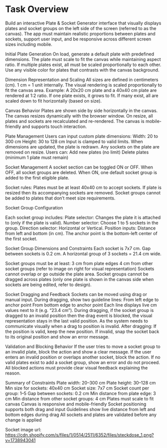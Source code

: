 # Task Overview

Build an interactive Plate & Socket Generator interface that visually displays plates and socket groups on the left side of the screen (referred to as the canvas). The app must maintain realistic proportions between plates and sockets, support user input, and be responsive across different screen sizes including mobile.

Initial Plate Generation
On load, generate a default plate with predefined dimensions.
The plate must scale to fit the canvas while maintaining aspect ratio.
If multiple plates exist, all must be scaled proportionally to each other.
Use any visible color for plates that contrasts with the canvas background.

Dimension Representation and Scaling
All sizes are defined in centimeters (cm).
1 cm = 1 unit internally.
The visual rendering is scaled proportionally to fit the canvas area.
Example: A 20x20 cm plate and a 40x40 cm plate are rendered at 1:2 ratio.
If one plate exists, it grows to fit. If many exist, all are scaled down to fit horizontally (based on size).

Canvas Behavior
Plates are shown side by side horizontally in the canvas.
The canvas resizes dynamically with the browser window.
On resize, all plates and sockets are recalculated and re-rendered.
The canvas is mobile-friendly and supports touch interaction.

Plate Management
Users can input custom plate dimensions:
Width: 20 to 300 cm
Height: 30 to 128 cm
Input is clamped to valid limits.
When dimensions are updated, the plate is redrawn.
Any sockets on the plate are removed on resize.
Users can:
Add new plates (no limit)
Delete plates (minimum 1 plate must remain)

Socket Management
A socket section can be toggled ON or OFF.
When OFF, all socket groups are deleted.
When ON, one default socket group is added to the first eligible plate.

Socket rules:
Plates must be at least 40x40 cm to accept sockets.
If plate is resized then its accompanying sockets are removed.
Socket groups cannot be added to plates that don’t meet size requirements.

Socket Group Configuration

Each socket group includes:
Plate selector: Changes the plate it is attached to (only if the plate is valid).
Number selector: Choose 1 to 5 sockets in the group.
Direction selector: Horizontal or Vertical.
Position inputs: Distance from left and bottom (in cm).
The anchor point is the bottom-left center of the first socket.

Socket Group Dimensions and Constraints
Each socket is 7x7 cm.
Gap between sockets is 0.2 cm.
A horizontal group of 3 sockets = 21.4 cm wide.

Socket groups must be at least:
3 cm from plate edges
4 cm from other socket groups (refer to image on right for visual representation)
Sockets cannot overlap or go outside the plate area.
Socket groups cannot be dragged across plates (only one plate is shown in the canvas side when sockets are being edited, refer to design).

Socket Dragging and Feedback
Sockets can be moved using drag or manual input.
During dragging, show two guideline lines:
From left edge to anchor point
From bottom edge to anchor point
Each line displays live cm values next to it (e.g. “23.4 cm”).
During dragging, if the socket group is dragged to an invalid position then the drag event is blocked, the visual representation stays in the last valid position. As the system needs to communicate visually when a drag to position is invalid.
After dragging:
If the position is valid, keep the new position.
If invalid, snap the socket back to its original position and show an error message.

Validation and Blocking Behavior
If the user tries to move a socket group to an invalid plate, block the action and show a clear message.
If the user enters an invalid position or overlaps another socket, block the action.
If no valid plates exist to add a socket group, show an error and do not proceed.
All blocked actions must provide clear visual feedback explaining the reason.

Summary of Constraints
Plate width: 20–300 cm Plate height: 30–128 cm Min size for sockets: 40x40 cm Socket size: 7x7 cm Socket count per group: 1–5 Gap between sockets: 0.2 cm Min distance from plate edge: 3 cm Min distance from other socket groups: 4 cm Plates must scale to fit canvas Canvas is responsive and mobile-friendly Socket positioning supports both drag and input Guidelines show live distance from left and bottom edges during drag All sockets and plates are validated before any change is applied

Socket image url:
<https://cdn.shopify.com/s/files/1/0514/2511/6352/files/steckdose_1.png?v=1738943041>
